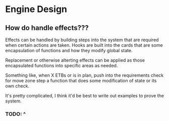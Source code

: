 # Engine Design

## How do handle effects???

Effects can be handled by building steps into the system that are required when certain actions are taken. Hooks are built into the cards that are some encapsulation of functions and how they modify
global state.

Replacement or otherwise alterting effects can be applied as those encapsulated functions into specific areas as needed.

Something like, when X ETBs or is in plan, push into the requirements check for move zone step a function that does some modification of state or its own check.

It's pretty complicated, I think it'd be best to write out examples to prove the system.

### TODO: ^
